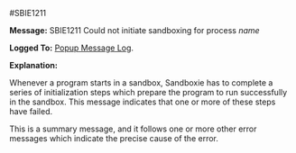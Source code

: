 #SBIE1211

**Message:** SBIE1211 Could not initiate sandboxing for process _name_

**Logged To:** [Popup Message Log](PopupMessageLog.md).

**Explanation:**

Whenever a program starts in a sandbox, Sandboxie has to complete a series of initialization steps which prepare the program to run successfully in the sandbox. This message indicates that one or more of these steps have failed.

This is a summary message, and it follows one or more other error messages which indicate the precise cause of the error.